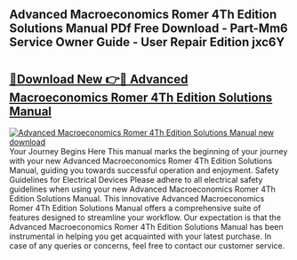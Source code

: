 ## Advanced Macroeconomics Romer 4Th Edition Solutions Manual PDf Free Download - Part-Mm6 Service Owner Guide - User Repair Edition jxc6Y

# <h2><a href="http://bc82496.oget.top/?id=Advanced+Macroeconomics+Romer+4Th+Edition+Solutions+Manual">🔗Download New 👉🔴 Advanced Macroeconomics Romer 4Th Edition Solutions Manual</a></h2>

[![Advanced Macroeconomics Romer 4Th Edition Solutions Manual new download](https://i.imgur.com/5g1atiW.png)](http://bc82496.oget.top/?id=Advanced+Macroeconomics+Romer+4Th+Edition+Solutions+Manual)
Your Journey Begins Here This manual marks the beginning of your journey with your new Advanced Macroeconomics Romer 4Th Edition Solutions Manual, guiding you towards successful operation and enjoyment. Safety Guidelines for Electrical Devices Please adhere to all electrical safety guidelines when using your new Advanced Macroeconomics Romer 4Th Edition Solutions Manual. This innovative Advanced Macroeconomics Romer 4Th Edition Solutions Manual offers a comprehensive suite of features designed to streamline your workflow. Our expectation is that the Advanced Macroeconomics Romer 4Th Edition Solutions Manual has been instrumental in helping you get acquainted with your latest purchase. In case of any queries or concerns, feel free to contact our customer service.
